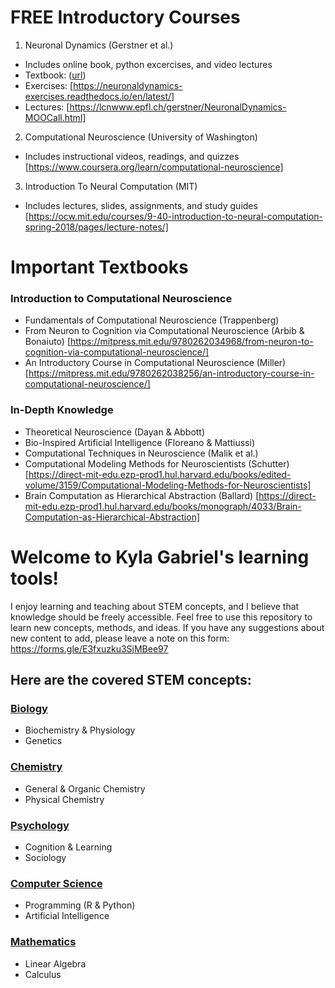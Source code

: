 # FREE Introductory Courses
1) Neuronal Dynamics (Gerstner et al.)
- Includes online book, python excercises, and video lectures
- Textbook: ([url](https://neuronaldynamics.epfl.ch/online/index.html))
- Exercises: [https://neuronaldynamics-exercises.readthedocs.io/en/latest/]
- Lectures: [https://lcnwww.epfl.ch/gerstner/NeuronalDynamics-MOOCall.html]
2) Computational Neuroscience (University of Washington)
- Includes instructional videos, readings, and quizzes [https://www.coursera.org/learn/computational-neuroscience] 
3) Introduction To Neural Computation (MIT)
- Includes lectures, slides, assignments, and study guides [https://ocw.mit.edu/courses/9-40-introduction-to-neural-computation-spring-2018/pages/lecture-notes/]


# Important Textbooks
### Introduction to Computational Neuroscience
- Fundamentals of Computational Neuroscience (Trappenberg)
- From Neuron to Cognition via Computational Neuroscience (Arbib & Bonaiuto) [https://mitpress.mit.edu/9780262034968/from-neuron-to-cognition-via-computational-neuroscience/]
- An Introductory Course in Computational Neuroscience (Miller) [https://mitpress.mit.edu/9780262038256/an-introductory-course-in-computational-neuroscience/]

### In-Depth Knowledge 
- Theoretical Neuroscience (Dayan & Abbott)
- Bio-Inspired Artificial Intelligence (Floreano & Mattiussi)
- Computational Techniques in Neuroscience (Malik et al.)
- Computational Modeling Methods for Neuroscientists (Schutter) [https://direct-mit-edu.ezp-prod1.hul.harvard.edu/books/edited-volume/3159/Computational-Modeling-Methods-for-Neuroscientists]
- Brain Computation as Hierarchical Abstraction (Ballard) [https://direct-mit-edu.ezp-prod1.hul.harvard.edu/books/monograph/4033/Brain-Computation-as-Hierarchical-Abstraction]
# Welcome to Kyla Gabriel's learning tools!
I enjoy learning and teaching about STEM concepts, and I believe that knowledge should be freely accessible. Feel free to use this repository to learn new concepts, methods, and ideas. If you have any suggestions about new content to add, please leave a note on this form: https://forms.gle/E3fxuzku3SjMBee97

## Here are the covered STEM concepts:
### [Biology]([url](https://github.com/kgabriel910/instructorship/tree/main/Biology))
- Biochemistry & Physiology
- Genetics
### [Chemistry]([url](https://github.com/kgabriel910/instructorship/tree/main/Chemistry))
- General & Organic Chemistry
- Physical Chemistry
### [Psychology]([url](https://github.com/kgabriel910/instructorship/tree/main/Psychology))
-  Cognition & Learning
-  Sociology
### [Computer Science]([url](https://github.com/kgabriel910/instructorship/tree/main/Computer%20Science))
- Programming (R & Python)
- Artificial Intelligence
### [Mathematics]([url](https://github.com/kgabriel910/instructorship/tree/main/Mathematics))
- Linear Algebra
- Calculus
